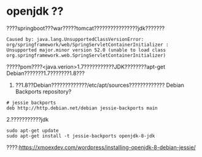 # openjdk ??

????springboot???war?????tomcat????????????????jdk???????
```
Caused by: java.lang.UnsupportedClassVersionError: org/springframework/web/SpringServletContainerInitializer : Unsupported major.minor version 52.0 (unable to load class org.springframework.web.SpringServletContainerInitializer) 
```
?????pom????<java.verion>1.7???????????JDK????????apt-get Debian???????1.7???????1.8???
1. ??1.8??Debian?????????????/etc/apt/sources????????????? Debian Backports repository?
```
# jessie backports
deb http://http.debian.net/debian jessie-backports main
```
2.???????????jdk
```
sudo apt-get update
sudo apt-get install -t jessie-backports openjdk-8-jdk
 ```

 ????:https://xmoexdev.com/wordpress/installing-openjdk-8-debian-jessie/
